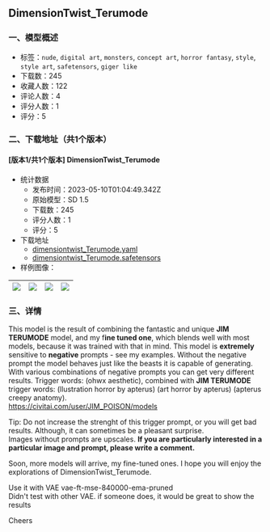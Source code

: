 ## DimensionTwist_Terumode
### 一、模型概述

- 标签：`nude`, `digital art`, `monsters`, `concept art`, `horror fantasy`, `style`, `style art`, `safetensors`, `giger like`
- 下载数：245
- 收藏人数：122
- 评论人数：4
- 评分人数：1
- 评分：5

### 二、下载地址（共1个版本）

#### [版本1/共1个版本] DimensionTwist_Terumode

- 统计数据
  - 发布时间：2023-05-10T01:04:49.342Z
  - 原始模型：SD 1.5
  - 下载数：245
  - 评分人数：1
  - 评分：5
- 下载地址
  - [dimensiontwist_Terumode.yaml](https://civitai.com/api/download/models/66721?type=Config&format=Other)
  - [dimensiontwist_Terumode.safetensors](https://civitai.com/api/download/models/66721)
- 样例图像：

| <img src="https://image.civitai.com/xG1nkqKTMzGDvpLrqFT7WA/fbaa0bb0-8d4f-4aef-a5a4-1ec405bed004/width=450/741106.jpeg" /> | <img src="https://image.civitai.com/xG1nkqKTMzGDvpLrqFT7WA/c0b017ef-089f-4499-b458-81b1b24ffcd2/width=450/741297.jpeg" /> | <img src="https://image.civitai.com/xG1nkqKTMzGDvpLrqFT7WA/55169977-f694-46a6-9dc3-43ac5af41730/width=450/742456.jpeg" /> | <img src="https://image.civitai.com/xG1nkqKTMzGDvpLrqFT7WA/355908d7-b01e-4a18-a1ec-1585a314d215/width=450/741111.jpeg" /> |
| ---- | ---- | ---- | ---- |


### 三、详情
<p>This model is the result of combining the fantastic and unique <strong>JIM TERUMODE</strong> model, and my f<strong>ine tuned one</strong>, which blends well with most models, because it was trained with that in mind. This model is <strong>extremely</strong> sensitive to <strong>negative</strong> prompts - see my examples. Without the negative prompt the model behaves just like the beasts it is capable of generating. With various combinations of negative prompts you can get very different results. Trigger words: (ohwx aesthetic), combined with <strong>JIM TERUMODE</strong> trigger words: (llustration horror by apterus) (art horror by apterus) (apterus creepy anatomy).<br /><a target="_blank" rel="ugc" href="https://civitai.com/user/JIM_POISON/models">https://civitai.com/user/JIM_POISON/models</a></p><p>Tip: Do not increase the strenght of this trigger prompt, or you will get bad results. Although, it can sometimes be a pleasant surprise.<br />Images without prompts are upscales. <strong>If you are particularly interested in a particular image and prompt, please write a comment.</strong></p><p>Soon, more models will arrive, my fine-tuned ones. I hope you will enjoy the explorations of DimensionTwist_Terumode.</p><p>Use it with VAE vae-ft-mse-840000-ema-pruned<br />Didn't test with other VAE. if someone does, it would be great to show the results</p><p>Cheers</p>
